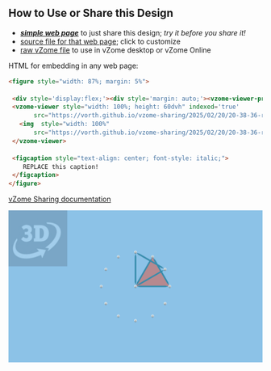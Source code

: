 
## How to Use or Share this Design

 - [***simple web page***](<https://vorth.github.io/vzome-sharing/2025/02/20/20-38-36-root3-tilings/>) to just share this design; *try it before you share it!*
 - [source file for that web page](<https://github.com/vorth/vzome-sharing/edit/main/2025/02/20/20-38-36-root3-tilings/index.md>); click to customize
 - [raw vZome file](<https://raw.githubusercontent.com/vorth/vzome-sharing/main/2025/02/20/20-38-36-root3-tilings/root3-tilings.vZome>) to use in vZome desktop or vZome Online
 
 HTML for embedding in any web page:
 ```html
<figure style="width: 87%; margin: 5%">
  
  <div style='display:flex;'><div style='margin: auto;'><vzome-viewer-previous load-camera='true' label='prev step'></vzome-viewer-previous><vzome-viewer-next load-camera='true' label='next step'></vzome-viewer-next></div></div>
  <vzome-viewer style="width: 100%; height: 60dvh" indexed='true'
        src="https://vorth.github.io/vzome-sharing/2025/02/20/20-38-36-root3-tilings/root3-tilings.vZome" >
    <img  style="width: 100%"
        src="https://vorth.github.io/vzome-sharing/2025/02/20/20-38-36-root3-tilings/root3-tilings.png" >
  </vzome-viewer>

  <figcaption style="text-align: center; font-style: italic;">
     REPLACE this caption!
  </figcaption>
</figure>

 ```

[vZome Sharing documentation](https://vzome.github.io/vzome/sharing.html#how-it-works)

![Image](<root3-tilings.png>)

